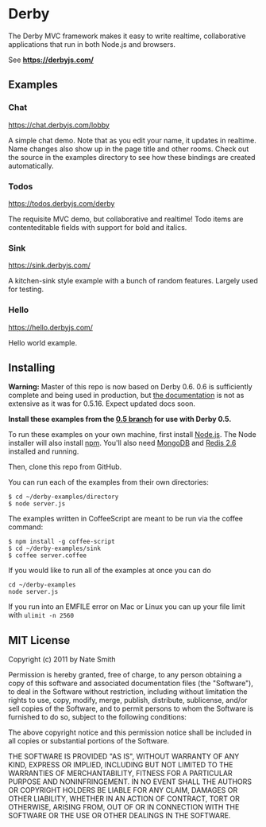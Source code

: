 # Derby

The Derby MVC framework makes it easy to write realtime, collaborative applications that run in both Node.js and browsers.

See **https://derbyjs.com/**

## Examples

### Chat

https://chat.derbyjs.com/lobby

A simple chat demo. Note that as you edit your name, it updates in realtime. Name changes also show up in the page title and other rooms. Check out the source in the examples directory to see how these bindings are created automatically.

### Todos

https://todos.derbyjs.com/derby

The requisite MVC demo, but collaborative and realtime! Todo items are
contenteditable fields with support for bold and italics.

### Sink

https://sink.derbyjs.com/

A kitchen-sink style example with a bunch of random features. Largely used for testing.

### Hello

https://hello.derbyjs.com/

Hello world example.

## Installing

**Warning:** Master of this repo is now based on Derby 0.6. 0.6 is sufficiently complete and being used in production, but [the documentation](https://derbyjs.com/docs/derby-0.6) is not as extensive as it was for 0.5.16. Expect updated docs soon.

**Install these examples from the [0.5 branch](https://github.com/derbyjs/derby-examples/tree/0.5) for use with Derby 0.5.**

To run these examples on your own machine, first install [Node.js](https://nodejs.org/#download). The Node installer will also install [npm](https://npmjs.org/). You'll also need [MongoDB](https://www.mongodb.org/downloads) and [Redis 2.6](https://redis.io/download) installed and running.

Then, clone this repo from GitHub.

You can run each of the examples from their own directories:

```
$ cd ~/derby-examples/directory
$ node server.js
```

The examples written in CoffeeScript are meant to be run via the coffee command:

```
$ npm install -g coffee-script
$ cd ~/derby-examples/sink
$ coffee server.coffee
```

If you would like to run all of the examples at once you can do
```
cd ~/derby-examples
node server.js
```
If you run into an EMFILE error on Mac or Linux you can up your file limit with `ulimit -n 2560`

## MIT License
Copyright (c) 2011 by Nate Smith

Permission is hereby granted, free of charge, to any person obtaining a copy
of this software and associated documentation files (the "Software"), to deal
in the Software without restriction, including without limitation the rights
to use, copy, modify, merge, publish, distribute, sublicense, and/or sell
copies of the Software, and to permit persons to whom the Software is
furnished to do so, subject to the following conditions:

The above copyright notice and this permission notice shall be included in
all copies or substantial portions of the Software.

THE SOFTWARE IS PROVIDED "AS IS", WITHOUT WARRANTY OF ANY KIND, EXPRESS OR
IMPLIED, INCLUDING BUT NOT LIMITED TO THE WARRANTIES OF MERCHANTABILITY,
FITNESS FOR A PARTICULAR PURPOSE AND NONINFRINGEMENT. IN NO EVENT SHALL THE
AUTHORS OR COPYRIGHT HOLDERS BE LIABLE FOR ANY CLAIM, DAMAGES OR OTHER
LIABILITY, WHETHER IN AN ACTION OF CONTRACT, TORT OR OTHERWISE, ARISING FROM,
OUT OF OR IN CONNECTION WITH THE SOFTWARE OR THE USE OR OTHER DEALINGS IN
THE SOFTWARE.
